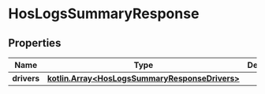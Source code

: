 
# HosLogsSummaryResponse

## Properties
Name | Type | Description | Notes
------------ | ------------- | ------------- | -------------
**drivers** | [**kotlin.Array&lt;HosLogsSummaryResponseDrivers&gt;**](HosLogsSummaryResponseDrivers.md) |  |  [optional]



